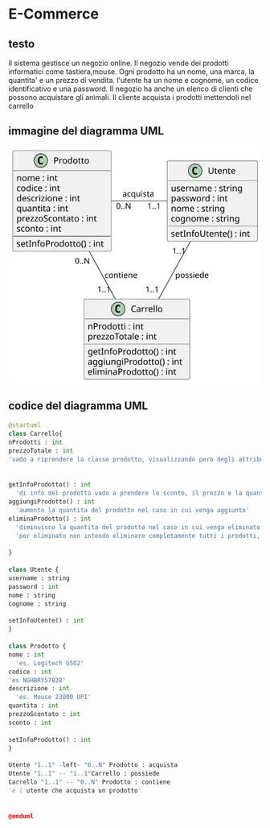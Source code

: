 # E-Commerce
## testo
Il sistema gestisce un negozio online. Il negozio vende dei prodotti informatici come tastiera,mouse. 
Ogni prodotto ha un nome, una marca, la quantita' e  un prezzo di vendita. l'utente ha un nome e cognome, un codice identificativo e una password.  Il negozio ha anche un elenco di clienti che possono acquistare gli animali. 
Il cliente acquista i prodotti mettendoli nel carrello 

## immagine del diagramma UML
![E-Commerce](https://github.com/isissmorciano/2223_4M/blob/main/Esercizi%20UML/Esercizio%20007/007_UML_e-commerce)


## codice del diagramma UML

``` python
@startuml
class Carrello{
nProdotti : int
prezzoTotale : int
'vado a riprendere la classe prodotto, visualizzando pero degli attributi differenti'


getInfoProdotto() : int
  'di info del prodotto vado a prendere lo sconto, il prezzo e la quantita'
aggiungiProdotto() : int
  'aumento la quantita del prodotto nel caso in cui venga aggiunto'
eliminaProdotto() : int
  'diminuisco la quantita del prodotto nel caso in cui venga eliminato'
  'per eliminato non intendo eliminare completamente tutti i prodotti, ma diminuire la quantita di prodotti'

}

class Utente {
username : string
password : int
nome : string
cognome : string

setInfoUtente() : int
}

class Prodotto {
nome : int
  'es. Logitech G502'
codice : int
'es NGHBRY57828'
descrizione : int
  'es. Mouse 23000 DPI'
quantita : int
prezzoScontato : int
sconto : int
  
setInfoProdotto() : int
}

Utente "1..1" -left- "0..N" Prodotto : acquista
Utente "1..1" -- "1..1"Carrello : possiede
Carrello "1..1" -- "0..N" Prodotto : contiene
'è l'utente che acquista un prodotto'


@enduml
```
